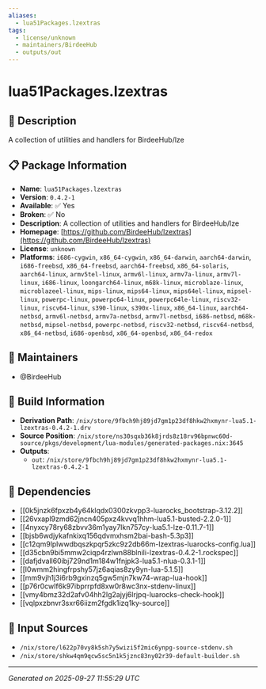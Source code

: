 ```yaml
---
aliases:
  - lua51Packages.lzextras
tags:
  - license/unknown
  - maintainers/BirdeeHub
  - outputs/out
---
```


# lua51Packages.lzextras

## 📝 Description

A collection of utilities and handlers for BirdeeHub/lze

## 📋 Package Information

- **Name**: `lua51Packages.lzextras`
- **Version**: `0.4.2-1`
- **Available**: ✅ Yes
- **Broken**: ✅ No
- **Description**: A collection of utilities and handlers for BirdeeHub/lze
- **Homepage**: [https://github.com/BirdeeHub/lzextras](https://github.com/BirdeeHub/lzextras)
- **License**: `unknown`
- **Platforms**: `i686-cygwin`, `x86_64-cygwin`, `x86_64-darwin`, `aarch64-darwin`, `i686-freebsd`, `x86_64-freebsd`, `aarch64-freebsd`, `x86_64-solaris`, `aarch64-linux`, `armv5tel-linux`, `armv6l-linux`, `armv7a-linux`, `armv7l-linux`, `i686-linux`, `loongarch64-linux`, `m68k-linux`, `microblaze-linux`, `microblazeel-linux`, `mips-linux`, `mips64-linux`, `mips64el-linux`, `mipsel-linux`, `powerpc-linux`, `powerpc64-linux`, `powerpc64le-linux`, `riscv32-linux`, `riscv64-linux`, `s390-linux`, `s390x-linux`, `x86_64-linux`, `aarch64-netbsd`, `armv6l-netbsd`, `armv7a-netbsd`, `armv7l-netbsd`, `i686-netbsd`, `m68k-netbsd`, `mipsel-netbsd`, `powerpc-netbsd`, `riscv32-netbsd`, `riscv64-netbsd`, `x86_64-netbsd`, `i686-openbsd`, `x86_64-openbsd`, `x86_64-redox`
## 👥 Maintainers

- @BirdeeHub


## 🔧 Build Information

- **Derivation Path**: `/nix/store/9fbch9hj89jd7gm1p23df8hkw2hxmynr-lua5.1-lzextras-0.4.2-1.drv`
- **Source Position**: `/nix/store/ns30sqxb36k8jrds8z18rv96bpnwc60d-source/pkgs/development/lua-modules/generated-packages.nix:3645`
- **Outputs**:
  - `out`:  `/nix/store/9fbch9hj89jd7gm1p23df8hkw2hxmynr-lua5.1-lzextras-0.4.2-1`

## 🔗 Dependencies

- [[0k5jnzk6fpxzb4y64klqdx0300zkvpp3-luarocks_bootstrap-3.12.2]]
- [[26vxapl9zmd62jncn405pxz4kvvq1hhm-lua5.1-busted-2.2.0-1]]
- [[4nyxcy78ry68zbvv36m1yay7lkn757cy-lua5.1-lze-0.11.7-1]]
- [[bjsb6wdjykafnkixq156qdvmxhsm2bai-bash-5.3p3]]
- [[c12qm9lplwwdbqszkpqr5zkc9z2db66m-lzextras-luarocks-config.lua]]
- [[d35cbn9bi5mmw2ciqp4rzlwn88blnili-lzextras-0.4.2-1.rockspec]]
- [[dafjdvall60ibj729nd1m184w1fnjpk3-lua5.1-nlua-0.3.1-1]]
- [[l0wmm2hingfrpshy57jz6aqias8zy9yn-lua-5.1.5]]
- [[mm9vjh1j3i6rb9gxinzq5gw5mjn7kw74-wrap-lua-hook]]
- [[p76r0cwlf6k97ibprrpfd8xw0r8wc3nx-stdenv-linux]]
- [[vmy4bmz32d2afv04hh2lg2ajyj6lrjpq-luarocks-check-hook]]
- [[vqlpxzbnvr3sxr66iizm2fgdk1izq1ky-source]]

## 📁 Input Sources

- `/nix/store/l622p70vy8k5sh7y5wizi5f2mic6ynpg-source-stdenv.sh`
- `/nix/store/shkw4qm9qcw5sc5n1k5jznc83ny02r39-default-builder.sh`

---
*Generated on 2025-09-27 11:55:29 UTC*
